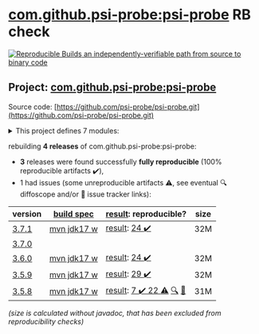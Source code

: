 [com.github.psi-probe:psi-probe](https://search.maven.org/artifact/com.github.psi-probe/psi-probe/) RB check
=======

[![Reproducible Builds](https://reproducible-builds.org/images/logos/rb.svg) an independently-verifiable path from source to binary code](https://reproducible-builds.org/)

## Project: [com.github.psi-probe:psi-probe](https://search.maven.org/artifact/com.github.psi-probe/psi-probe/)

Source code: [https://github.com/psi-probe/psi-probe.git](https://github.com/psi-probe/psi-probe.git)

<details><summary>This project defines 7 modules:</summary>

* [com.github.psi-probe:psi-probe](https://search.maven.org/artifact/com.github.psi-probe/psi-probe/)
* [com.github.psi-probe:psi-probe-core](https://search.maven.org/artifact/com.github.psi-probe/psi-probe-core/)
* [com.github.psi-probe:psi-probe-rest](https://search.maven.org/artifact/com.github.psi-probe/psi-probe-rest/)
* [com.github.psi-probe:psi-probe-tomcat7](https://search.maven.org/artifact/com.github.psi-probe/psi-probe-tomcat7/)
* [com.github.psi-probe:psi-probe-tomcat85](https://search.maven.org/artifact/com.github.psi-probe/psi-probe-tomcat85/)
* [com.github.psi-probe:psi-probe-tomcat9](https://search.maven.org/artifact/com.github.psi-probe/psi-probe-tomcat9/)
* [com.github.psi-probe:psi-probe-web](https://search.maven.org/artifact/com.github.psi-probe/psi-probe-web/)
</details>

rebuilding **4 releases** of com.github.psi-probe:psi-probe:
- **3** releases were found successfully **fully reproducible** (100% reproducible artifacts :heavy_check_mark:),
- 1 had issues (some unreproducible artifacts :warning:, see eventual :mag: diffoscope and/or :memo: issue tracker links):

| version | [build spec](/BUILDSPEC.md) | [result](https://reproducible-builds.org/docs/jvm/): reproducible? | size |
| -- | --------- | ------ | -- |
| [3.7.1](https://search.maven.org/artifact/com.github.psi-probe/psi-probe/3.7.1/pom) | [mvn jdk17 w](psi-probe-3.7.1.buildspec) | [result](psi-probe-3.7.1.buildinfo): [24 :heavy_check_mark: ](psi-probe-3.7.1.buildcompare) | 32M |
| [3.7.0](https://search.maven.org/artifact/com.github.psi-probe/psi-probe/3.7.0/pom) | | | |
| [3.6.0](https://search.maven.org/artifact/com.github.psi-probe/psi-probe/3.6.0/pom) | [mvn jdk17 w](psi-probe-3.6.0.buildspec) | [result](psi-probe-3.6.0.buildinfo): [24 :heavy_check_mark: ](psi-probe-3.6.0.buildcompare) | 32M |
| [3.5.9](https://search.maven.org/artifact/com.github.psi-probe/psi-probe/3.5.9/pom) | [mvn jdk17 w](psi-probe-3.5.9.buildspec) | [result](psi-probe-3.5.9.buildinfo): [29 :heavy_check_mark: ](psi-probe-3.5.9.buildcompare) | 32M |
| [3.5.8](https://search.maven.org/artifact/com.github.psi-probe/psi-probe/3.5.8/pom) | [mvn jdk17 w](psi-probe-3.5.8.buildspec) | [result](psi-probe-3.5.8.buildinfo): [7 :heavy_check_mark:  22 :warning:](psi-probe-3.5.8.buildcompare) [:mag:](psi-probe-3.5.8.diffoscope) [:memo:](https://github.com/psi-probe/psi-probe/pull/2114) | 31M |

<i>(size is calculated without javadoc, that has been excluded from reproducibility checks)</i>
